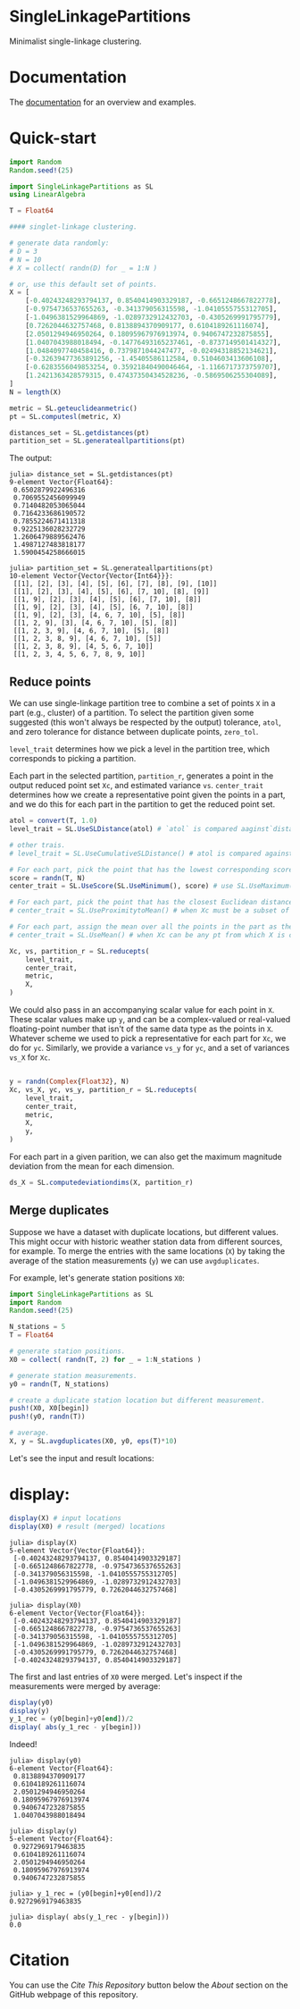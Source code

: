 # SingleLinkagePartitions
Minimalist single-linkage clustering. 

# Documentation
The [documentation](https://rwalgorithms.github.io/SingleLinkagePartitions.jl/) for an overview and examples.

# Quick-start

```julia
import Random
Random.seed!(25)

import SingleLinkagePartitions as SL
using LinearAlgebra

T = Float64

#### singlet-linkage clustering.

# generate data randomly:
# D = 3
# N = 10
# X = collect( randn(D) for _ = 1:N )

# or, use this default set of points.
X = [
    [-0.40243248293794137, 0.8540414903329187, -0.6651248667822778],
    [-0.9754736537655263, -0.341379056315598, -1.0410555755312705],
    [-1.0496381529964869, -1.0289732912432703, -0.4305269991795779],
    [0.7262044632757468, 0.8138894370909177, 0.6104189261116074],
    [2.0501294946950264, 0.18095967976913974, 0.9406747232875855],
    [1.0407043988018494, -0.14776493165237461, -0.8737149501414327],
    [1.0484097740458416, 0.7379871044247477, -0.02494318852134621],
    [-0.32639477363891256, -1.45405586112584, 0.5104603413606108],
    [-0.6283556049853254, 0.35921840490046464, -1.1166717373759707],
    [1.2421363428579315, 0.47437350434528236, -0.5869506255304089],
]
N = length(X)

metric = SL.geteuclideanmetric()
pt = SL.computesl(metric, X)

distances_set = SL.getdistances(pt)
partition_set = SL.generateallpartitions(pt)
```

The output:
```
julia> distance_set = SL.getdistances(pt)
9-element Vector{Float64}:
 0.6502879922496316
 0.7069552456099949
 0.7140482053065044
 0.7164233686190572
 0.7855224671411318
 0.9225136028232729
 1.2606479889562476
 1.4987127483818177
 1.5900454258666015

julia> partition_set = SL.generateallpartitions(pt)
10-element Vector{Vector{Vector{Int64}}}:
 [[1], [2], [3], [4], [5], [6], [7], [8], [9], [10]]
 [[1], [2], [3], [4], [5], [6], [7, 10], [8], [9]]
 [[1, 9], [2], [3], [4], [5], [6], [7, 10], [8]]
 [[1, 9], [2], [3], [4], [5], [6, 7, 10], [8]]
 [[1, 9], [2], [3], [4, 6, 7, 10], [5], [8]]
 [[1, 2, 9], [3], [4, 6, 7, 10], [5], [8]]
 [[1, 2, 3, 9], [4, 6, 7, 10], [5], [8]]
 [[1, 2, 3, 8, 9], [4, 6, 7, 10], [5]]
 [[1, 2, 3, 8, 9], [4, 5, 6, 7, 10]]
 [[1, 2, 3, 4, 5, 6, 7, 8, 9, 10]]
```


## Reduce points
We can use single-linkage partition tree to combine a set of points `X` in a part (e.g., cluster) of a partition. To select the partition given some suggested (this won't always be respected by the output) tolerance, `atol`, and zero tolerance for distance between duplicate points, `zero_tol`.

`level_trait` determines how we pick a level in the partition tree, which corresponds to picking a partition.

Each part in the selected partition, `partition_r`, generates a point in the output reduced point set `Xc`, and estimated variance `vs`. `center_trait` determines how we create a representative point given the points in a part, and we do this for each part in the partition to get the reduced point set.

```julia
atol = convert(T, 1.0)
level_trait = SL.UseSLDistance(atol) # `atol` is compared aaginst`distance_set to pick a level.

# other trais.
# level_trait = SL.UseCumulativeSLDistance() # atol is compared against cumsum(distance_set) to pick a level.

# For each part, pick the point that has the lowest corresponding score among the points in the part as the representative for that part.
score = randn(T, N)
center_trait = SL.UseScore(SL.UseMinimum(), score) # use SL.UseMaximum() to select based on the highest score.

# For each part, pick the point that has the closest Euclidean distance to the mean among the points in the part as the representative for that part. The mean is taken over all the points of the part.
# center_trait = SL.UseProximitytoMean() # when Xc must be a subset of X

# For each part, assign the mean over all the points in the part as the representative. This implies we are not using a point in the original point set `X` as the representative points, so `Xc` is not a subset of `X`.
# center_trait = SL.UseMean() # when Xc can be any pt from which X is constructed 

Xc, vs, partition_r = SL.reducepts(
    level_trait,
    center_trait,
    metric,
    X,
)
```

We could also pass in an accompanying scalar value for each point in `X`. These scalar values make up `y`, and can be a complex-valued or real-valued floating-point number that isn't of the same data type as the points in `X`. Whatever scheme we used to pick a representative for each part for `Xc`, we do for `yc`. Similarly, we provide a variance `vs_y` for `yc`, and a set of variances `vs_X` for `Xc`.
```julia

y = randn(Complex{Float32}, N)
Xc, vs_X, yc, vs_y, partition_r = SL.reducepts(
    level_trait,
    center_trait,
    metric,
    X,
    y,
)

```

For each part in a given parition, we can also get the maximum magnitude deviation from the mean for each dimension.
```julia
ds_X = SL.computedeviationdims(X, partition_r)
```

## Merge duplicates
Suppose we have a dataset with duplicate locations, but different values. This might occur with historic weather station data from different sources, for example. To merge the entries with the same locations (`X`) by taking the average of the station measurements (`y`) we can use `avgduplicates`.

For example, let's generate station positions `X0`:
```julia
import SingleLinkagePartitions as SL
import Random
Random.seed!(25)

N_stations = 5
T = Float64

# generate station positions.
X0 = collect( randn(T, 2) for _ = 1:N_stations )

# generate station measurements.
y0 = randn(T, N_stations)

# create a duplicate station location but different measurement.
push!(X0, X0[begin])
push!(y0, randn(T))

# average.
X, y = SL.avgduplicates(X0, y0, eps(T)*10)
```

Let's see the input and result locations:
# display:
```julia
display(X) # input locations
display(X0) # result (merged) locations
```

```
julia> display(X)
5-element Vector{Vector{Float64}}:
 [-0.40243248293794137, 0.8540414903329187]
 [-0.6651248667822778, -0.9754736537655263]
 [-0.341379056315598, -1.0410555755312705]
 [-1.0496381529964869, -1.0289732912432703]
 [-0.4305269991795779, 0.7262044632757468]

julia> display(X0)
6-element Vector{Vector{Float64}}:
 [-0.40243248293794137, 0.8540414903329187]
 [-0.6651248667822778, -0.9754736537655263]
 [-0.341379056315598, -1.0410555755312705]
 [-1.0496381529964869, -1.0289732912432703]
 [-0.4305269991795779, 0.7262044632757468]
 [-0.40243248293794137, 0.8540414903329187]
```
The first and last entries of `X0` were merged. Let's inspect if the measurements were merged by average:
```julia
display(y0)
display(y)
y_1_rec = (y0[begin]+y0[end])/2
display( abs(y_1_rec - y[begin]))
```

Indeed!
```
julia> display(y0)
6-element Vector{Float64}:
 0.8138894370909177
 0.6104189261116074
 2.0501294946950264
 0.18095967976913974
 0.9406747232875855
 1.0407043988018494

julia> display(y)
5-element Vector{Float64}:
 0.9272969179463835
 0.6104189261116074
 2.0501294946950264
 0.18095967976913974
 0.9406747232875855

julia> y_1_rec = (y0[begin]+y0[end])/2
0.9272969179463835

julia> display( abs(y_1_rec - y[begin]))
0.0
```

# Citation
You can use the *Cite This Repository* button below the *About* section on the GitHub webpage of this repository.
